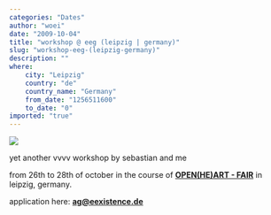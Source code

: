 ```yaml
---
categories: "Dates"
author: "woei"
date: "2009-10-04"
title: "workshop @ eeg (leipzig | germany)"
slug: "workshop-eeg-(leipzig-germany)"
description: ""
where: 
    city: "Leipzig"
    country: "de"
    country_name: "Germany"
    from_date: "1256511600"
    to_date: "0"
imported: "true"
---
```



![](eeg.png)

yet another vvvv workshop by sebastian and me

from 26th to 28th of october in the course of **[OPEN(HE)ART - FAIR](http://openeeg.eexistence.de)** in leipzig, germany.

application here: **ag@eexistence.de**